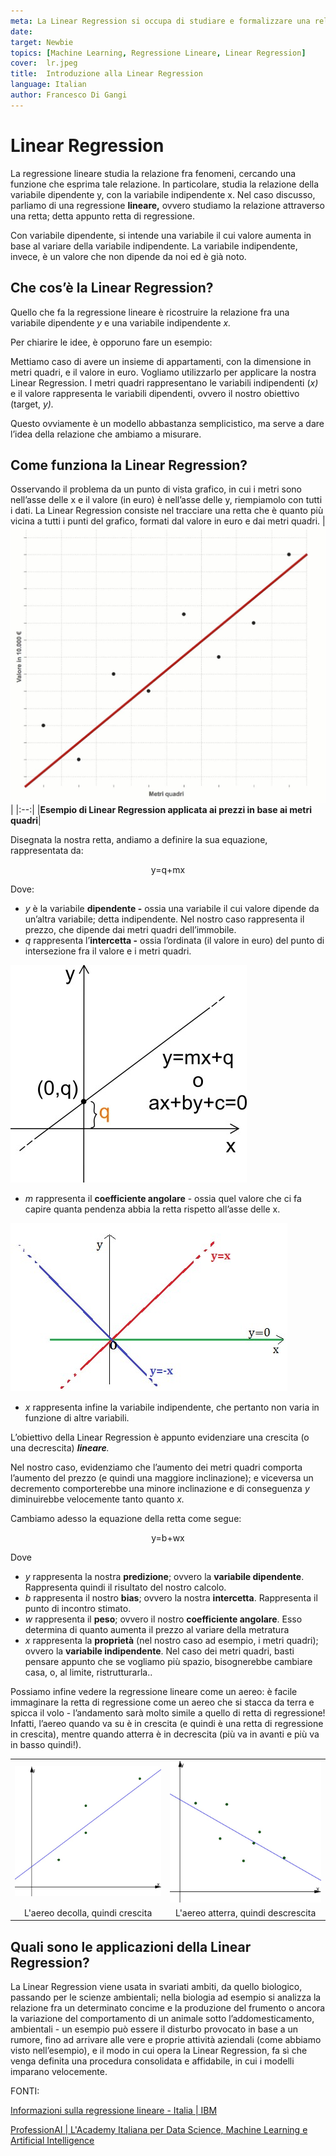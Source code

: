 ```yaml
---
meta: La Linear Regression si occupa di studiare e formalizzare una relazione fra fenomeni, con una funzione che esprime tale relazione.
date: 
target: Newbie 
topics: [Machine Learning, Regressione Lineare, Linear Regression] 
cover:  lr.jpeg
title:  Introduzione alla Linear Regression 
language: Italian
author: Francesco Di Gangi
---
```

# Linear Regression

La regressione lineare studia la relazione fra fenomeni, cercando una funzione che esprima tale relazione. In particolare, studia la relazione della variabile dipendente y, con la variabile indipendente x. Nel caso discusso, parliamo di una regressione **lineare,** ovvero studiamo la relazione attraverso una retta; detta appunto retta di regressione.

Con variabile dipendente, si intende una variabile il cui valore aumenta in base al variare della variabile indipendente. La variabile indipendente, invece, è un valore che non dipende da noi ed è già noto.

## Che cos’è la Linear Regression?

Quello che fa la regressione lineare è ricostruire la relazione fra una variabile dipendente *y* e una variabile indipendente *x.* 

Per chiarire le idee, è opporuno fare un esempio:

Mettiamo caso di avere un insieme di appartamenti, con la dimensione in metri quadri, e il valore in euro. Vogliamo utilizzarlo per applicare la nostra Linear Regression. 
I metri quadri rappresentano le variabili indipendenti (*x)* e il valore rappresenta le variabili dipendenti, ovvero il nostro obiettivo (target, *y).* 

Questo ovviamente è un modello abbastanza semplicistico, ma serve a dare l’idea della relazione che ambiamo a misurare.

## Come funziona la Linear Regression?

Osservando il problema da un punto di vista grafico, in cui i metri sono nell’asse delle x e il valore (in euro) è nell’asse delle y, riempiamolo con tutti i dati. La Linear Regression consiste nel tracciare una retta che è quanto più vicina a tutti i punti del grafico, formati dal valore in euro e dai metri quadri.
| ![image](./1.jpg) | 
|:--:|
|<b>Esempio di Linear Regression applicata ai prezzi in base ai metri quadri</b>|

Disegnata la nostra retta, andiamo a definire la sua equazione, rappresentata da:
<p style="text-align: center;">y=q+mx</p>

Dove: 

- *y* è la variabile **dipendente -** ossia una variabile il cui valore dipende da un’altra variabile; detta indipendente. Nel nostro caso rappresenta il prezzo, che dipende dai metri quadri dell’immobile.
- *q* rappresenta l’**intercetta -** ossia l’ordinata (il valore in euro) del punto di intersezione fra il valore e i metri quadri.

![image](./2.jpg)

- *m* rappresenta il **coefficiente angolare** - ossia quel valore che ci fa capire quanta pendenza abbia la retta rispetto all’asse delle x.

![image](./3.jpg)

- *x* rappresenta infine la variabile indipendente, che pertanto non varia in funzione di altre variabili.

L’obiettivo della Linear Regression è appunto evidenziare una crescita (o una decrescita) ***lineare**.*

Nel nostro caso, evidenziamo che l’aumento dei metri quadri comporta l’aumento del prezzo (e quindi una maggiore inclinazione); e viceversa un decremento comporterebbe una minore inclinazione e di conseguenza *y* diminuirebbe velocemente tanto quanto *x.*

Cambiamo adesso la equazione della retta come segue:
<p style="text-align: center;">y=b+wx</p>

Dove

- *y* rappresenta la nostra **predizione**; ovvero la **variabile dipendente**. Rappresenta quindi il risultato del nostro calcolo.
- *b* rappresenta il nostro **bias**; ovvero la nostra **intercetta**. Rappresenta il punto di incontro stimato.
- *w* rappresenta il **peso**; ovvero il nostro **coefficiente angolare**. Esso determina di quanto aumenta il prezzo al variare della metratura
- *x* rappresenta la **proprietà** (nel nostro caso ad esempio, i metri quadri); ovvero la **variabile indipendente**. Nel caso dei metri quadri, basti pensare appunto che se vogliamo più spazio, bisognerebbe cambiare casa, o, al limite, ristrutturarla..

Possiamo infine vedere la regressione lineare come un aereo: è facile immaginare la retta di regressione come un aereo che si stacca da terra e spicca il volo - l’andamento sarà molto simile a quello di retta di regressione! Infatti, l’aereo quando va su è in crescita (e quindi è una retta di regressione in crescita), mentre quando atterra è in decrescita (più va in avanti e più va in basso quindi!).

|||
:-------------------------:|:-------------------------:
![image](./4.jpg) | ![image](./5.jpg)
|L'aereo decolla, quindi crescita | L'aereo atterra, quindi descrescita |

## Quali sono le applicazioni della Linear Regression?

La Linear Regression viene usata in svariati ambiti, da quello biologico, passando per le scienze ambientali; nella biologia ad esempio si analizza la relazione fra un determinato concime e la produzione del frumento o ancora la variazione del comportamento di un animale sotto l’addomesticamento, ambientali - un esempio può essere il disturbo provocato in base a un rumore, fino ad arrivare alle vere e proprie attività aziendali (come abbiamo visto nell’esempio), e il modo in cui opera la Linear Regression, fa sì che venga definita una procedura consolidata e affidabile, in cui i modelli imparano velocemente.

FONTI:

[Informazioni sulla regressione lineare - Italia | IBM](https://www.ibm.com/it-it/analytics/learn/linear-regression)

[ProfessionAI | L'Academy Italiana per Data Science, Machine Learning e Artificial Intelligence](https://www.profession.ai/)

